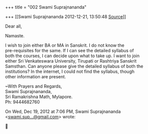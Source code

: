 +++
title = "002 Swami Suprajnananda"

+++
[[Swami Suprajnananda	2012-12-21, 13:50:48 [Source](https://groups.google.com/g/samskrita/c/QEEE6RXqg0M)]]



Dear all,  
  
Namaste.  
  
I wish to join either BA or MA in Sanskrit. I do not know the  
pre-requisites for the same. If I can see the detailed syllabus of  
both the courses, I can decide upon what to take up. I want to join  
either Sri Venkateswara University, Tirupati or Rashtriya Sanskrit  
Samsthan. Can anyone please give the detailed syllabus of both the  
institutions? In the internet, I could not find the syllabus, though  
other information are present.  

  
\~With Prayers and Regards,  
Swami Suprajnananda,  
Sri Ramakrishna Math, Mylapore.  
Ph: 9444682760  
  
  

On Wed, Dec 19, 2012 at 7:06 PM, Swami Suprajnananda  
\<[swami.sup...@gmail.com]()\> wrote:  



